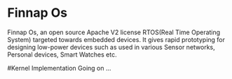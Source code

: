Finnap Os
======

Finnap Os, an open source Apache V2 license RTOS(Real Time Operating System) targeted towards embedded devices. It gives rapid prototyping for designing low-power devices such as used in various Sensor networks, Personal devices, Smart Watches etc. 

#Kernel Implementation Going on ...
